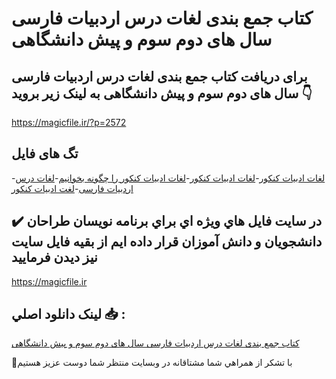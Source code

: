 # کتاب جمع بندی لغات درس اردبیات فارسی سال های دوم سوم و پیش دانشگاهی

## برای دریافت کتاب جمع بندی لغات درس اردبیات فارسی سال های دوم سوم و پیش دانشگاهی به لینک زیر بروید 👇

https://magicfile.ir/?p=2572

## تگ های فایل

-[لغات ادبيات كنكور](https://magicfile.ir/product/%da%a9%d8%aa%d8%a7%d8%a8-%d8%ac%d9%85%d8%b9-%d8%a8%d9%86%d8%af%db%8c-%d9%84%d8%ba%d8%a7%d8%aa-%d8%af%d8%b1%d8%b3-%d8%a7%d8%b1%d8%af%d8%a8%db%8c%d8%a7%d8%aa-%d9%81%d8%a7%d8%b1%d8%b3%db%8c/)-[لغات ادبیات کنکور](https://magicfile.ir/product/%da%a9%d8%aa%d8%a7%d8%a8-%d8%ac%d9%85%d8%b9-%d8%a8%d9%86%d8%af%db%8c-%d9%84%d8%ba%d8%a7%d8%aa-%d8%af%d8%b1%d8%b3-%d8%a7%d8%b1%d8%af%d8%a8%db%8c%d8%a7%d8%aa-%d9%81%d8%a7%d8%b1%d8%b3%db%8c/)-[لغات ادبیات کنکور را چگونه بخوانیم](https://magicfile.ir/product/%da%a9%d8%aa%d8%a7%d8%a8-%d8%ac%d9%85%d8%b9-%d8%a8%d9%86%d8%af%db%8c-%d9%84%d8%ba%d8%a7%d8%aa-%d8%af%d8%b1%d8%b3-%d8%a7%d8%b1%d8%af%d8%a8%db%8c%d8%a7%d8%aa-%d9%81%d8%a7%d8%b1%d8%b3%db%8c/)-[لغات درس اردبیات فارسی](https://magicfile.ir/product/%da%a9%d8%aa%d8%a7%d8%a8-%d8%ac%d9%85%d8%b9-%d8%a8%d9%86%d8%af%db%8c-%d9%84%d8%ba%d8%a7%d8%aa-%d8%af%d8%b1%d8%b3-%d8%a7%d8%b1%d8%af%d8%a8%db%8c%d8%a7%d8%aa-%d9%81%d8%a7%d8%b1%d8%b3%db%8c/)-[لغت ادبیات کنکور](https://magicfile.ir/product/%da%a9%d8%aa%d8%a7%d8%a8-%d8%ac%d9%85%d8%b9-%d8%a8%d9%86%d8%af%db%8c-%d9%84%d8%ba%d8%a7%d8%aa-%d8%af%d8%b1%d8%b3-%d8%a7%d8%b1%d8%af%d8%a8%db%8c%d8%a7%d8%aa-%d9%81%d8%a7%d8%b1%d8%b3%db%8c/)

## ✔️ در سايت فايل هاي ويژه اي براي برنامه نويسان طراحان دانشجويان و دانش آموزان قرار داده ايم از بقيه فايل سايت نيز ديدن فرماييد

https://magicfile.ir


## لينک دانلود اصلي 📥 :

[کتاب جمع بندی لغات درس اردبیات فارسی سال های دوم سوم و پیش دانشگاهی](https://magicfile.ir/product/%da%a9%d8%aa%d8%a7%d8%a8-%d8%ac%d9%85%d8%b9-%d8%a8%d9%86%d8%af%db%8c-%d9%84%d8%ba%d8%a7%d8%aa-%d8%af%d8%b1%d8%b3-%d8%a7%d8%b1%d8%af%d8%a8%db%8c%d8%a7%d8%aa-%d9%81%d8%a7%d8%b1%d8%b3%db%8c/) 


🙏با تشکر از همراهي شما مشتاقانه در وبسایت منتظر شما دوست عزیز هستیم

